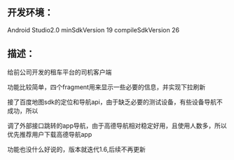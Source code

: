 ## 开发环境：

Android Studio2.0
minSdkVersion 19
compileSdkVersion 26

## 描述：

给前公司开发的租车平台的司机客户端

功能比较简单，四个fragment用来显示一些必要的信息，并实现下拉刷新

接了百度地图sdk的定位和导航api，由于缺乏必要的测试设备，有些设备导航不成功，所以

调了外部接口跳转的app导航，由于高德导航相对稳定好用，且使用人数多，所以优先推荐用户下载高德导航app

功能也没什么好说的，版本就迭代1.6,后续不再更新
